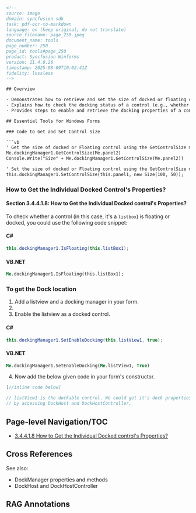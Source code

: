 ```html
<!--
source: image
domain: syncfusion-sdk
task: pdf-ocr-to-markdown
language: en (keep original; do not translate)
source_filename: page_250.jpeg
document_name: tools
page_number: 250
page_id: tools#page_250
product: Syncfusion Winforms
version: 11.4.0.26
timestamp: 2025-08-09T10:02:41Z
fidelity: lossless
-->

## Overview

- Demonstrates how to retrieve and set the size of docked or floating controls using the `GetControlSize` and `SetControlSize` methods.
- Explains how to check the docking status of a control (e.g., whether it is floating or docked).
- Provides steps to enable and retrieve the docking properties of a control, such as a `listview`, using the `DockHost` and `DockHostController`.

## Essential Tools for Windows Forms

### Code to Get and Set Control Size

```vb
' Get the size of docked or Floating control using the GetControlSize method
Me.dockingManager1.GetControlSize(Me.panel2)
Console.Write("Size" + Me.dockingManager1.GetControlSize(Me.panel2))

' Set the size of docked or Floating control using the GetControlSize method
this.dockingManager1.SetControlSize(this.panel1, new Size(100, 50));
```

### How to Get the Individual Docked Control's Properties?

#### Section 3.4.4.1.8: How to Get the Individual Docked control's Properties?

To check whether a control (in this case, it's a `listbox`) is floating or docked, you could use the following code snippet:

#### C#

```csharp
this.dockingManager1.IsFloating(this.listBox1);
```

#### VB.NET

```vb
Me.dockingManager1.IsFloating(this.listBox1);
```

### To get the Dock location

1. Add a listview and a docking manager in your form.
2.
3. Enable the listview as a docked control.

#### C#

```csharp
this.dockingManager1.SetEnableDocking(this.listView1, true);
```

#### VB.NET

```vb
Me.dockingManager1.SetEnableDocking(Me.listView1, True)
```

4. Now add the below given code in your form's constructor.

```csharp
[//inline code below]
```

```csharp
// listView1 is the dockable control. We could get it's dock properties
// by accessing DockHost and DockHostController.
```

## Page-level Navigation/TOC

- [3.4.4.1.8 How to Get the Individual Docked control's Properties?](#3.4.4.1.8-how-to-get-the-individual-docked-controls-properties)

## Cross References

See also:
- DockManager properties and methods
- DockHost and DockHostController

## RAG Annotations

<!-- tags: [DockManager, DockHost, DockHostController, GetControlSize, SetControlSize, IsFloating, Windows Forms, C#, VB.NET] keywords: [Docked control, Floating control, Control size, Dock location, listView, listbox, form constructor] -->
```